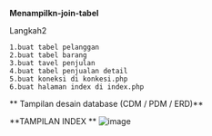 **Menampilkn-join-tabel**

Langkah2

    1.buat tabel pelanggan
    2.buat tabel barang
    3.buat tavel penjulan
    4.buat tabel penjualan detail
    5.buat koneksi di konkesi.php
    6.buat halaman index di index.php
**
Tampilan desain database (CDM / PDM / ERD)**


**TAMPILAN INDEX
**
![image](https://user-images.githubusercontent.com/60141473/124396364-4d9ae700-dd33-11eb-9d06-98af460325f6.png)
